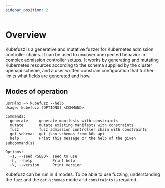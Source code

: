 ```yaml
---
sidebar_position: 2
---
```


# Overview

Kubefuzz is a generative and mutative fuzzer for Kubernetes admission controller chains. It can be used to uncover unexpected behavior in complex admission controller setups. It works by generating and mutating Kubernetes resources according to the schema supplied by the cluster openapi scheme, and a user written constrain configuration that further limits what fields are generated and how.

## Modes of operation 

```terminal
usr@lnx ~> kubefuzz --help
Usage: kubefuzz [OPTIONS] <COMMAND>

Commands:
  generate     generate manifests with constraints
  mutate       mutate existing manifests with constraints
  fuzz         fuzz admission controller chain with constraints
  get-schemas  get json schemas from k8s api
  help         Print this message or the help of the given subcommand(s)

Options:
  -s, --seed <SEED>  seed to use
  -h, --help         Print help
  -V, --version      Print version
```

Kubefuzz can be run in 4 modes. To be able to use fuzzing, understanding the `fuzz` and the `get-schemas` mode and `constraints` is required.

